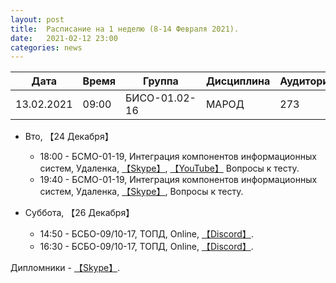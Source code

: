 ```yaml
---
layout: post
title:  Расписание на 1 неделю (8-14 Февраля 2021).
date:   2021-02-12 23:00
categories: news
---
```


| Дата          | Время         | Группа        | Дисциплина    | Аудитория    |
| ------------- | ------------- | ------------- | ------------- | ------------ |
|13.02.2021     |09:00          |БИСО-01.02-16  |МАРОД          |273           |

* Вто, 【24 Декабря】
  * 18:00 - БСМО-01-19, Интеграция компонентов информационных систем, Удаленка, [【Skype】](https://join.skype.com/icDcc7qD7G7k), [【YouTube】](https://youtu.be/k3PimhXnRJA) Вопросы к тесту.
  * 19:40 - БСМО-01-19, Интеграция компонентов информационных систем, Удаленка, [【Skype】](https://join.skype.com/icDcc7qD7G7k), Вопросы к тесту.
  
* Суббота, 【26 Декабря】
  * 14:50 - БСБО-09/10-17, ТОПД,  Online,  [【Discord】](https://discord.gg/V8ZUrmc).
  * 16:30 - БСБО-09/10-17, ТОПД,  Online,  [【Discord】](https://discord.gg/V8ZUrmc).
  
Дипломники - [【Skype】](https://join.skype.com/jVkDp81Gfjjw).
